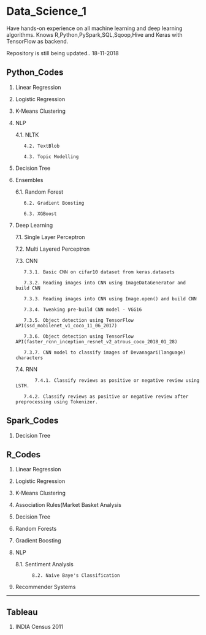 # Data_Science_1

Have hands-on experience on all machine learning and deep learning algorithms.
Knows R,Python,PySpark,SQL,Sqoop,Hive and Keras with TensorFlow as backend.

Repository is still being updated..
18-11-2018


Python_Codes
-------------
1. Linear Regression
2. Logistic Regression
3. K-Means Clustering
4. NLP

   	  4.1. NLTK

      	  4.2. TextBlob

      	  4.3. Topic Modelling

5. Decision Tree
6. Ensembles

   	  6.1. Random Forest

      	  6.2. Gradient Boosting

      	  6.3. XGBoost

7. Deep Learning

     7.1. Single Layer Perceptron

     7.2. Multi Layered Perceptron

     7.3. CNN

		  7.3.1. Basic CNN on cifar10 dataset from keras.datasets

	 	  7.3.2. Reading images into CNN using ImageDataGenerator and build CNN

	 	  7.3.3. Reading images into CNN using Image.open() and build CNN

		  7.3.4. Tweaking pre-build CNN model - VGG16
	
		  7.3.5. Object detection using TensorFlow API(ssd_mobilenet_v1_coco_11_06_2017)

  		  7.3.6. Object detection using TensorFlow API(faster_rcnn_inception_resnet_v2_atrous_coco_2018_01_28)

		  7.3.7. CNN model to classify images of Devanagari(language) characters
	
	 7.4. RNN
	
	    	  7.4.1. Classify reviews as positive or negative review using LSTM.
	
		  7.4.2. Classify reviews as positive or negative review after preprocessing using Tokenizer.


Spark_Codes
-----------
1. Decision Tree

R_Codes
-------

1. Linear Regression

2. Logistic Regression

3. K-Means Clustering

4. Association Rules(Market Basket Analysis

5. Decision Tree

6. Random Forests

7. Gradient Boosting

8. NLP

     8.1. Sentiment Analysis

        	 8.2. Naive Baye's Classification

9. Recommender Systems

---

## Tableau

1.  INDIA Census 2011